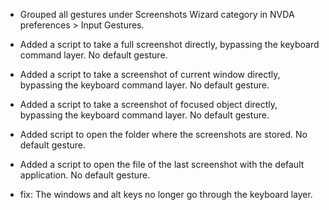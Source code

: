 * Grouped all gestures under Screenshots Wizard category in NVDA preferences > Input Gestures.
* Added a script to take a full screenshot directly, bypassing the keyboard command layer. No default gesture.
* Added a script to take a  screenshot of current window directly, bypassing the keyboard command layer. No default gesture.
* Added  a script to take a  screenshot of focused object directly, bypassing the keyboard command layer. No default gesture.

* Added script to open the folder where the screenshots are stored. No default gesture.
* Added a script to open the file of the last screenshot with the default application. No default gesture.

* fix: The windows and alt keys no longer go through the keyboard layer.